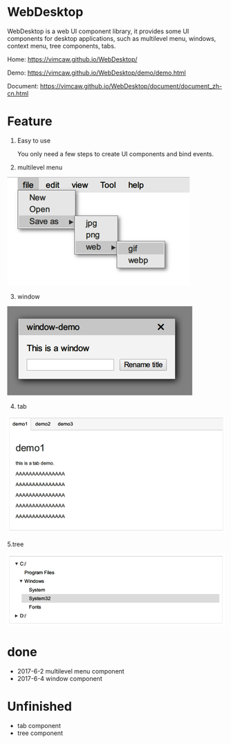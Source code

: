 
# WebDesktop
WebDesktop is a web UI component library, it provides some UI components for desktop applications, such as multilevel menu, windows, context menu, tree components, tabs.

Home: https://vimcaw.github.io/WebDesktop/

Demo: https://vimcaw.github.io/WebDesktop/demo/demo.html

Document: https://vimcaw.github.io/WebDesktop/document/document_zh-cn.html

# Feature
1. Easy to use

    You only need a few steps to create UI components and bind events.

2. multilevel menu

![menu](image/menu.png)

3. window

![window](image/window.png)

4. tab

![tab](image/tab.png)

5.tree

![tree](image/tree.png)

# done
* 2017-6-2 multilevel menu component
* 2017-6-4 window component

# Unfinished
* tab component
* tree component
